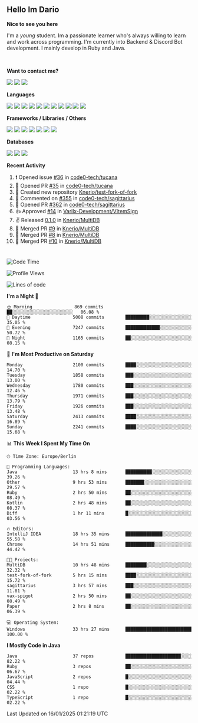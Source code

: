 <h2>Hello Im Dario</h2>

**Nice to see you here**

I'm a *young* student. Im a passionate learner who's always willing to learn and work across
programming. I'm currently into Backend & Discord Bot development. I mainly develop in Ruby and Java.

<br/>

**Want to contact me?**

<a href="https://github.com/knerio"><img src="https://img.shields.io/badge/-Github-blue?style=for-the-badge&logo=github&logoColor=white"/></a> <a href="https://discord.com/users/639416958923702292"><img src="https://img.shields.io/badge/-knerio-blue?style=for-the-badge&logo=discord&logoColor=white"/></a> <a href="https://twitch.tv/dopalos_"><img src="https://img.shields.io/badge/-twitch-blue?style=for-the-badge&logo=twitch&logoColor=white"/></a>

**Languages**

<img src="https://img.shields.io/badge/-HTML-blue?style=for-the-badge&logo=html5&logoColor=white"/> <img src="https://img.shields.io/badge/-CSS-blue?style=for-the-badge&logo=CSS3&logoColor=white"/> <img src="https://img.shields.io/badge/-Javascript-blue?style=for-the-badge&logo=javascript&logoColor=white"/> <img src="https://img.shields.io/badge/-Typescript-blue?style=for-the-badge&logo=TypeScript&logoColor=white"/> <img src="https://img.shields.io/badge/-Java-blue?style=for-the-badge&logo=java&logoColor=white"/> <img src="https://img.shields.io/badge/-Kotlin-blue?style=for-the-badge&logo=kotlin&logoColor=white"/> <img src="https://img.shields.io/badge/-SQL-blue?style=for-the-badge&logo=MYSQL&logoColor=white"/> <img src="https://img.shields.io/badge/-Markdown-blue?style=for-the-badge&logo=Markdown&logoColor=white"/> <img src="https://img.shields.io/badge/-JSON-blue?style=for-the-badge&logo=JSON&logoColor=white"/> <img src="https://img.shields.io/badge/-Git-blue?style=for-the-badge&logo=Git&logoColor=white"/> <img src="https://img.shields.io/badge/-Ruby-blue?style=for-the-badge&logo=Ruby&logoColor=white"/>
<br/>

 **Frameworks / Libraries / Others**

<img src="https://img.shields.io/badge/-Bootstrap-blue?style=for-the-badge&logo=Bootstrap&logoColor=white"/> <img src="https://img.shields.io/badge/-Node.JS-blue?style=for-the-badge&logo=node.js&logoColor=white"/> <img src="https://img.shields.io/badge/-React-blue?style=for-the-badge&logo=React&logoColor=white"/> <img src="https://img.shields.io/badge/-Express-blue?style=for-the-badge&logo=Express&logoColor=white"/> <img src="https://img.shields.io/badge/-Next.Js-blue?style=for-the-badge&logo=Next.Js&logoColor=white"/> <img src="https://img.shields.io/badge/-Ruby_On_Rails-blue?style=for-the-badge&logo=ruby-on-rails&logoColor=white"/> <img src="https://img.shields.io/badge/-JDA-blue?style=for-the-badge&logo=JDA&logoColor=white"/>

**Databases**

<img src="https://img.shields.io/badge/-MongoDB-blue?style=for-the-badge&logo=mongodb&logoColor=white"/> <img src="https://img.shields.io/badge/-MariaDB-blue?style=for-the-badge&logo=MariaDB&logoColor=white"/>
<img src="https://img.shields.io/badge/-PostgreSQL-blue?style=for-the-badge&logo=PostgreSQl&logoColor=white"/>

**Recent Activity**

<!--RECENT_ACTIVITY:start-->
1. ❗️ Opened issue [#36](https://github.com/code0-tech/tucana/issues/36) in [code0-tech/tucana](https://github.com/code0-tech/tucana)<br>
2. 💪 Opened PR [#35](https://github.com/code0-tech/tucana/pull/35) in [code0-tech/tucana](https://github.com/code0-tech/tucana)<br>
3. 📔 Created new repository [Knerio/test-fork-of-fork](https://github.com/Knerio/test-fork-of-fork)<br>
4. 💬 Commented on [#355](https://github.com/code0-tech/sagittarius/issues/355#issuecomment-2586734515) in [code0-tech/sagittarius](https://github.com/code0-tech/sagittarius)<br>
5. 💪 Opened PR [#362](https://github.com/code0-tech/sagittarius/pull/362) in [code0-tech/sagittarius](https://github.com/code0-tech/sagittarius)<br>
6. 👍 Approved [#14](https://github.com/Varilx-Development/VItemSign/pull/14#pullrequestreview-2545462263) in [Varilx-Development/VItemSign](https://github.com/Varilx-Development/VItemSign)<br>
7. ✌️ Released [0.1.0](https://github.com/Knerio/MultiDB/releases/tag/0.1.0) in [Knerio/MultiDB](https://github.com/Knerio/MultiDB)<br>
8. 🎉 Merged PR [#9](https://github.com/Knerio/MultiDB/pull/9) in [Knerio/MultiDB](https://github.com/Knerio/MultiDB)<br>
9. 🎉 Merged PR [#8](https://github.com/Knerio/MultiDB/pull/8) in [Knerio/MultiDB](https://github.com/Knerio/MultiDB)<br>
10. 🎉 Merged PR [#10](https://github.com/Knerio/MultiDB/pull/10) in [Knerio/MultiDB](https://github.com/Knerio/MultiDB)<br>
<!--RECENT_ACTIVITY:end-->
 
#

<!--START_SECTION:waka-->
![Code Time](http://img.shields.io/badge/Code%20Time-860%20hrs%2059%20mins-blue)

![Profile Views](http://img.shields.io/badge/Profile%20Views-10-blue)

![Lines of code](https://img.shields.io/badge/From%20Hello%20World%20I%27ve%20Written-764.3%20thousand%20lines%20of%20code-blue)

**I'm a Night 🦉** 

```text
🌞 Morning                869 commits         ██░░░░░░░░░░░░░░░░░░░░░░░   06.08 % 
🌆 Daytime                5008 commits        █████████░░░░░░░░░░░░░░░░   35.05 % 
🌃 Evening                7247 commits        █████████████░░░░░░░░░░░░   50.72 % 
🌙 Night                  1165 commits        ██░░░░░░░░░░░░░░░░░░░░░░░   08.15 % 
```
📅 **I'm Most Productive on Saturday** 

```text
Monday                   2100 commits        ████░░░░░░░░░░░░░░░░░░░░░   14.70 % 
Tuesday                  1858 commits        ███░░░░░░░░░░░░░░░░░░░░░░   13.00 % 
Wednesday                1780 commits        ███░░░░░░░░░░░░░░░░░░░░░░   12.46 % 
Thursday                 1971 commits        ███░░░░░░░░░░░░░░░░░░░░░░   13.79 % 
Friday                   1926 commits        ███░░░░░░░░░░░░░░░░░░░░░░   13.48 % 
Saturday                 2413 commits        ████░░░░░░░░░░░░░░░░░░░░░   16.89 % 
Sunday                   2241 commits        ████░░░░░░░░░░░░░░░░░░░░░   15.68 % 
```


📊 **This Week I Spent My Time On** 

```text
🕑︎ Time Zone: Europe/Berlin

💬 Programming Languages: 
Java                     13 hrs 8 mins       ██████████░░░░░░░░░░░░░░░   39.26 % 
Other                    9 hrs 53 mins       ███████░░░░░░░░░░░░░░░░░░   29.57 % 
Ruby                     2 hrs 50 mins       ██░░░░░░░░░░░░░░░░░░░░░░░   08.49 % 
Kotlin                   2 hrs 48 mins       ██░░░░░░░░░░░░░░░░░░░░░░░   08.37 % 
Diff                     1 hr 11 mins        █░░░░░░░░░░░░░░░░░░░░░░░░   03.56 % 

🔥 Editors: 
IntelliJ IDEA            18 hrs 35 mins      ██████████████░░░░░░░░░░░   55.58 % 
Chrome                   14 hrs 51 mins      ███████████░░░░░░░░░░░░░░   44.42 % 

🐱‍💻 Projects: 
MultiDB                  10 hrs 48 mins      ████████░░░░░░░░░░░░░░░░░   32.32 % 
test-fork-of-fork        5 hrs 15 mins       ████░░░░░░░░░░░░░░░░░░░░░   15.72 % 
sagittarius              3 hrs 57 mins       ███░░░░░░░░░░░░░░░░░░░░░░   11.81 % 
vax-spigot               2 hrs 50 mins       ██░░░░░░░░░░░░░░░░░░░░░░░   08.49 % 
Paper                    2 hrs 8 mins        ██░░░░░░░░░░░░░░░░░░░░░░░   06.39 % 

💻 Operating System: 
Windows                  33 hrs 27 mins      █████████████████████████   100.00 % 
```

**I Mostly Code in Java** 

```text
Java                     37 repos            █████████████████████░░░░   82.22 % 
Ruby                     3 repos             ██░░░░░░░░░░░░░░░░░░░░░░░   06.67 % 
JavaScript               2 repos             █░░░░░░░░░░░░░░░░░░░░░░░░   04.44 % 
CSS                      1 repo              █░░░░░░░░░░░░░░░░░░░░░░░░   02.22 % 
TypeScript               1 repo              █░░░░░░░░░░░░░░░░░░░░░░░░   02.22 % 
```




 Last Updated on 16/01/2025 01:21:19 UTC
<!--END_SECTION:waka-->

